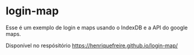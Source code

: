 # login-map
Esse é um exemplo de login e maps usando o IndexDB e a API do google maps.

Disponível no respósitório
https://henriquefreire.github.io/login-map/
